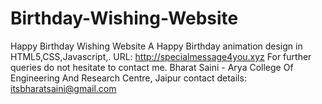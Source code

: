 # Birthday-Wishing-Website
Happy Birthday Wishing Website  A Happy Birthday animation design in HTML5,CSS,Javascript,.  URL: http://specialmessage4you.xyz  For further queries do not hesitate to contact me.  Bharat Saini - Arya College Of Engineering And Research Centre, Jaipur  contact details: itsbharatsaini@gmail.com

